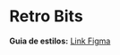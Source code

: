 # Retro Bits

**Guia de estilos:** [Link Figma](https://www.figma.com/design/9pcF4N5QNNR83W8SUroWDM/Retro-Bits?node-id=0-1&t=aeVdlHcWojuuQ7k5-1)
